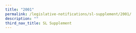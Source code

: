 ```yaml
---
title: "2001"
permalink: /legislative-notifications/sl-supplement/2001/
description: ""
third_nav_title: SL Supplement
---
```

